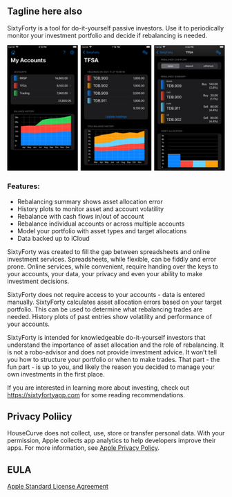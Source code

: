 ## Tagline here also

SixtyForty is a tool for do-it-yourself passive investors.  Use it to periodically monitor your investment portfolio and decide if rebalancing is needed.

![sixtyforty main](/assets/img/sixtyforty-main.png "Main accounts screen")

### Features:

* Rebalancing summary shows asset allocation error
* History plots to monitor asset and account volatility
* Rebalance with cash flows in/out of account
* Rebalance individual accounts or across multiple accounts
* Model your portfolio with asset types and target allocations
* Data backed up to iCloud

SixtyForty was created to fill the gap between spreadsheets and online investment services.  Spreadsheets, while flexible, can be fiddly and error prone.  Online services, while convenient, require handing over the keys to your accounts, your data, your privacy and even your ability to make investment decisions.

SixtyForty does not require access to your accounts - data is entered manually.  SixtyForty calculates asset allocation errors based on your target portfolio.  This can be used to determine what rebalancing trades are needed.  History plots of past entries show volatility and performance of your accounts.

SixtyForty is intended for knowledgeable do-it-yourself investors that understand the importance of asset allocation and the role of rebalancing.  It is not a robo-advisor and does not provide investment advice.  It won’t tell you how to structure your portfolio or when to make trades.  That part - the fun part - is up to you, and likely the reason you decided to manage your own investments in the first place.

If you are interested in learning more about investing, check out https://sixtyfortyapp.com for some reading recommendations.


## Privacy Poliicy
HouseCurve does not collect, use, store or transfer personal data.  With your permission, Apple collects app analytics to help developers improve their apps.  For more information, see [Apple Privacy Policy](https://www.apple.com/privacy/).

## EULA

[Apple Standard License Agreement](https://www.apple.com/legal/internet-services/itunes/dev/stdeula)



